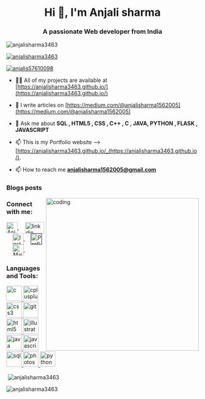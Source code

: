 <h1 align="center">Hi 👋, I'm Anjali sharma</h1>
<h3 align="center">A passionate Web developer from India</h3>

<p align="left"> <img src="https://komarev.com/ghpvc/?username=anjalisharma3463&label=Profile%20views&color=0e75b6&style=flat" alt="anjalisharma3463" /> </p>

<p align="left"> <a href="https://github.com/ryo-ma/github-profile-trophy"><img src="https://github-profile-trophy.vercel.app/?username=anjalisharma3463" alt="anjalisharma3463" /></a> </p>

<p align="left"> <a href="https://twitter.com/anjalis57610098" target="blank"><img src="https://img.shields.io/twitter/follow/anjalis57610098?logo=twitter&style=for-the-badge" alt="anjalis57610098" /></a> </p>

- 👨‍💻 All of my projects are available at [https://anjalisharma3463.github.io/](https://anjalisharma3463.github.io/)

- 📝 I  write articles on [https://medium.com/@anjalisharma1562005](https://medium.com/@anjalisharma1562005)

- 💬 Ask me about **SQL , HTML5 , CSS , C++ , C , JAVA, PYTHON , FLASK , JAVASCRIPT**
- 📫 This is my Portfolio website --> [https://anjalisharma3463.github.io/_(https://anjalisharma3463.github.io/).

- 📫 How to reach me **anjalisharma1562005@gmail.com**

### Blogs posts
<!-- BLOG-POST-LIST:START -->
<!-- BLOG-POST-LIST:END -->
<img align ="right" alt="coding" width="400" src="https://steamuserimages-a.akamaihd.net/ugc/1631947648964785474/81CBA15178466DD47195A239232202E78987B714/?imw=637&imh=358&ima=fit&impolicy=Letterbox&imcolor=%23000000&letterbox=true">
<h3 align="left">Connect with me:</h3>
<p align="left">
  <a href="https://twitter.com/AnjaliS57610098">
  <img align="center" alt="Anjalisharma| Twitter" width="29px" src="https://help.twitter.com/content/dam/help-twitter/brand/logo.png" />
</a>&nbsp; &nbsp;
<a href="https://www.linkedin.com/in/anjali-sharma%F0%9F%9A%80-760a06238/ ">
  <img align="center" alt="linkdin" width="50px" height="30px" src="https://assets.stickpng.com/images/580b57fcd9996e24bc43c528.png"   />
</a>&nbsp; &nbsp;
<a href="https://www.instagram.com/coder_infinity1/ ">
  <img align="center" alt="Instagram" width="29px" src="https://assets.stickpng.com/images/580b57fcd9996e24bc43c521.png" />
</a>&nbsp; &nbsp;
<a href="">
  <img align="center" alt="Profile" width="29px" src="https://www.freepnglogos.com/uploads/discord-logo-png/discord-u2013-swiss-geeks-23.png" />
</a>&nbsp; &nbsp;
<a href="anjalisharma1562005@gmail.com">
  <img align="center" alt=" Mail" width="29px" src="https://storage.googleapis.com/gweb-uniblog-publish-prod/images/Gmail.max-1100x1100.png" />
</a>&nbsp; &nbsp;
</p>


<h3 align="left">Languages and Tools:</h3>
<p align="left">
  <a href="https://www.cprogramming.com/" target="_blank" rel="noreferrer">
    <img src="https://i.pinimg.com/originals/6e/46/e7/6e46e7dbe2bb73dacc055e5dbd85c3ad.png" alt="c" width="40" height="40"/>
  </a>
  <a href="https://www.w3schools.com/cpp/" target="_blank" rel="noreferrer">
    <img src="https://w7.pngwing.com/pngs/46/626/png-transparent-c-logo-the-c-programming-language-computer-icons-computer-programming-source-code-programming-miscellaneous-template-blue.png" alt="cplusplus" width="40" height="40"/>
  </a>
  <a href="https://www.w3schools.com/css/" target="_blank" rel="noreferrer">
    <img src="https://w7.pngwing.com/pngs/696/424/png-transparent-logo-css-css3-thumbnail.png" alt="css3" width="40" height="40"/>
  </a>
  <a href="https://git-scm.com/" target="_blank" rel="noreferrer">
    <img src="https://upload.wikimedia.org/wikipedia/commons/thumb/3/3f/Git_icon.svg/1200px-Git_icon.svg.png" alt="git" width="40" height="40"/>
  </a>
  <a href="https://www.w3.org/html/" target="_blank" rel="noreferrer">
    <img src="https://w7.pngwing.com/pngs/201/90/png-transparent-logo-html-html5.png" alt="html5" width="40" height="40"/>
  </a>
  <a href="https://www.adobe.com/in/products/illustrator.html" target="_blank" rel="noreferrer">
    <img src="https://w7.pngwing.com/pngs/576/126/png-transparent-logo-brand-adobe-certified-expert-adobe-systems-ibm-watson-logo-angle-text-logo.png" alt="illustrator" width="40" height="40"/>
  </a>
  <a href="https://www.java.com" target="_blank" rel="noreferrer">
    <img src="https://w7.pngwing.com/pngs/578/816/png-transparent-java-class-file-java-platform-standard-edition-java-development-kit-java-runtime-environment-coffee-jar-text-class-orange-thumbnail.png" alt="java" width="40" height="40"/>
  </a>
  <a href="https://developer.mozilla.org/en-US/docs/Web/JavaScript" target="_blank" rel="noreferrer">
    <img src="https://w1.pngwing.com/pngs/136/126/png-transparent-javascript-logo-angularjs-nodejs-computer-programming-web-development-computer-software-jquery-yellow.png" alt="javascript" width="40" height="40"/>
  </a>
  <a href="https://www.sql.com/" target="_blank" rel="noreferrer">
    <img src="https://w7.pngwing.com/pngs/170/924/png-transparent-microsoft-sql-server-microsoft-azure-sql-database-microsoft-text-logo-microsoft-azure-thumbnail.png" alt="sql" width="40" height="40"/>
  </a>
  <a href="https://www.photoshop.com/en" target="_blank" rel="noreferrer">
    <img src="https://w7.pngwing.com/pngs/818/370/png-transparent-photoshop-2020-logo-icon-thumbnail.png" alt="photoshop" width="40" height="40"/>
  </a>
  <a href="https://www.python.org" target="_blank" rel="noreferrer">
    <img src="https://w7.pngwing.com/pngs/203/252/png-transparent-python-javascript-programming-language-c-others-angle-text-logo-thumbnail.png" alt="python" width="40" height="40"/>
  </a>
</p>

   
 

<p>&nbsp;<img align="center" src="https://github-readme-stats.vercel.app/api?username=anjalisharma3463&show_icons=true&locale=en&theme=tokyonight" alt="anjalisharma3463" /></p>

<p><img align="center" src="https://github-readme-streak-stats.herokuapp.com/?user=anjalisharma3463&theme=tokyonight" alt="anjalisharma3463" /></p>
